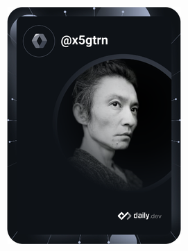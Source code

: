 <a href="https://app.daily.dev/x5gtrn"><img src="https://github.com/x5gtrn/x5gtrn/blob/master/devcard.svg" width="400" alt="Daisuke Masuda's Dev Card"/></a>

